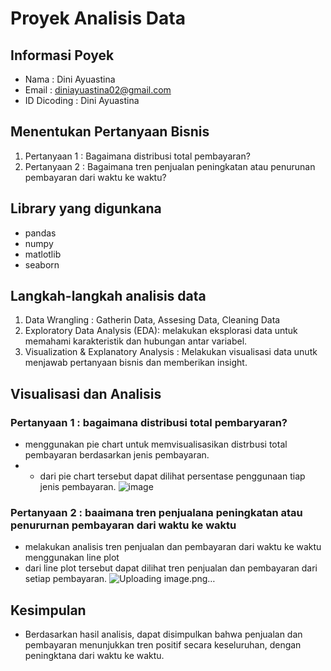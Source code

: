 # Proyek Analisis Data

## Informasi Poyek
- Nama : Dini Ayuastina
- Email : diniayuastina02@gmail.com
- ID Dicoding : Dini Ayuastina

## Menentukan Pertanyaan Bisnis
1. Pertanyaan 1 : Bagaimana distribusi total pembayaran?
2. Pertanyaan 2 : Bagaimana tren penjualan peningkatan atau penurunan pembayaran dari waktu ke waktu?

## Library yang digunkana 
- pandas
- numpy
- matlotlib
- seaborn

## Langkah-langkah analisis data
1. Data Wrangling : Gatherin Data, Assesing Data, Cleaning Data
2. Exploratory Data Analysis (EDA): melakukan eksplorasi data untuk memahami karakteristik dan hubungan antar variabel.
3. Visualization & Explanatory Analysis : Melakukan visualisasi data unutk menjawab pertanyaan bisnis dan memberikan insight.

## Visualisasi dan Analisis
### Pertanyaan 1 : bagaimana distribusi total pembaryaran?
- menggunakan pie chart untuk memvisualisasikan distrbusi total pembayaran berdasarkan jenis pembayaran.
- - dari pie chart tersebut dapat dilihat persentase penggunaan tiap jenis pembayaran.
![image](https://github.com/Dini30/Proyek-Analisis-Data/assets/148301923/4d305097-a8cb-4a49-8d4d-0fc9c5a209c2)


### Pertanyaan 2 : baaimana tren penjualana peningkatan atau penururnan pembayaran dari waktu ke waktu
- melakukan analisis tren penjualan dan pembayaran dari waktu ke waktu menggunakan line plot
- dari line plot tersebut dapat dilihat tren penjualan dan pembayaran dari setiap pembayaran.
![Uploading image.png…]()


## Kesimpulan 
- Berdasarkan hasil analisis, dapat disimpulkan bahwa penjualan dan pembayaran menunjukkan tren positif secara keseluruhan, dengan peningktana dari waktu ke waktu.














